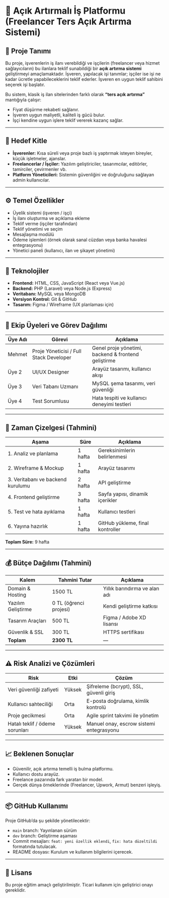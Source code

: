 # 💼 Açık Artırmalı İş Platformu (Freelancer Ters Açık Artırma Sistemi)

## 🎯 Proje Tanımı

Bu proje, işverenlerin iş ilanı verebildiği ve işçilerin (freelancer veya hizmet sağlayıcıların) bu ilanlara teklif sunabildiği bir **açık artırma sistemi** geliştirmeyi amaçlamaktadır.
İşveren, yapılacak işi tanımlar; işçiler ise işi ne kadar ücretle yapabileceklerini teklif ederler. İşveren en uygun teklif sahibini seçerek işi başlatır.

Bu sistem, klasik iş ilan sitelerinden farklı olarak **“ters açık artırma”** mantığıyla çalışır:

* Fiyat düşürme rekabeti sağlanır.
* İşveren uygun maliyetli, kaliteli iş gücü bulur.
* İşçi kendine uygun işlere teklif vererek kazanç sağlar.

---

## 🎯 Hedef Kitle

* **İşverenler:** Kısa süreli veya proje bazlı iş yaptırmak isteyen bireyler, küçük işletmeler, ajanslar.
* **Freelancerlar / İşçiler:** Yazılım geliştiriciler, tasarımcılar, editörler, tamirciler, çevirmenler vb.
* **Platform Yöneticileri:** Sistemin güvenliğini ve doğruluğunu sağlayan admin kullanıcılar.

---

## ⚙️ Temel Özellikler

* Üyelik sistemi (işveren / işçi)
* İş ilanı oluşturma ve açıklama ekleme
* Teklif verme (işçiler tarafından)
* Teklif yönetimi ve seçim
* Mesajlaşma modülü
* Ödeme işlemleri (örnek olarak sanal cüzdan veya banka havalesi entegrasyonu)
* Yönetici paneli (kullanıcı, ilan ve şikayet yönetimi)

---

## 🧩 Teknolojiler

* **Frontend:** HTML, CSS, JavaScript (React veya Vue.js)
* **Backend:** PHP (Laravel) veya Node.js (Express)
* **Veritabanı:** MySQL veya MongoDB
* **Versiyon Kontrol:** Git & GitHub
* **Tasarım:** Figma / Wireframe (UX planlaması için)

---

## 👥 Ekip Üyeleri ve Görev Dağılımı

| Üye Adı | Görevi                                  | Açıklama                                            |
| ------- | --------------------------------------- | --------------------------------------------------- |
| Mehmet  | Proje Yöneticisi / Full Stack Developer | Genel proje yönetimi, backend & frontend geliştirme |
| Üye 2   | UI/UX Designer                          | Arayüz tasarımı, kullanıcı akışı                    |
| Üye 3   | Veri Tabanı Uzmanı                      | MySQL şema tasarımı, veri güvenliği                 |
| Üye 4   | Test Sorumlusu                          | Hata tespiti ve kullanıcı deneyimi testleri         |

---

## 📅 Zaman Çizelgesi (Tahmini)

| Aşama                             | Süre    | Açıklama                         |
| --------------------------------- | ------- | -------------------------------- |
| 1. Analiz ve planlama             | 1 hafta | Gereksinimlerin belirlenmesi     |
| 2. Wireframe & Mockup             | 1 hafta | Arayüz tasarımı                  |
| 3. Veritabanı ve backend kurulumu | 2 hafta | API geliştirme                   |
| 4. Frontend geliştirme            | 3 hafta | Sayfa yapısı, dinamik içerikler  |
| 5. Test ve hata ayıklama          | 1 hafta | Kullanıcı testleri               |
| 6. Yayına hazırlık                | 1 hafta | GitHub yükleme, final kontroller |

**Toplam Süre:** 9 hafta

---

## 💰 Bütçe Dağılımı (Tahmini)

| Kalem              | Tahmini Tutar          | Açıklama                      |
| ------------------ | ---------------------- | ----------------------------- |
| Domain & Hosting   | 1500 TL                | Yıllık barındırma ve alan adı |
| Yazılım Geliştirme | 0 TL (öğrenci projesi) | Kendi geliştirme katkısı      |
| Tasarım Araçları   | 500 TL                 | Figma / Adobe XD lisansı      |
| Güvenlik & SSL     | 300 TL                 | HTTPS sertifikası             |
| **Toplam**         | **2300 TL**            | —                             |

---

## ⚠️ Risk Analizi ve Çözümleri

| Risk                            | Etki   | Çözüm                                    |
| ------------------------------- | ------ | ---------------------------------------- |
| Veri güvenliği zafiyeti         | Yüksek | Şifreleme (bcrypt), SSL, güvenli giriş   |
| Kullanıcı sahteciliği           | Orta   | E-posta doğrulama, kimlik kontrolü       |
| Proje gecikmesi                 | Orta   | Agile sprint takvimi ile yönetim         |
| Hatalı teklif / ödeme sorunları | Yüksek | Manuel onay, escrow sistemi entegrasyonu |

---

## 📈 Beklenen Sonuçlar

* Güvenilir, açık artırma temelli iş bulma platformu.
* Kullanıcı dostu arayüz.
* Freelance pazarında fark yaratan bir model.
* Gerçek dünya örneklerinde (Freelancer, Upwork, Armut) benzeri işleyiş.

---

## 📦 GitHub Kullanımı

Proje GitHub’da şu şekilde yönetilecektir:

* `main` branch: Yayınlanan sürüm
* `dev` branch: Geliştirme aşaması
* Commit mesajları: `feat: yeni özellik eklendi`, `fix: hata düzeltildi` formatında tutulacak.
* README dosyası: Kurulum ve kullanım bilgilerini içerecek.

---

## 🧾 Lisans

Bu proje eğitim amaçlı geliştirilmiştir.
Ticari kullanım için geliştirici onayı gereklidir.
